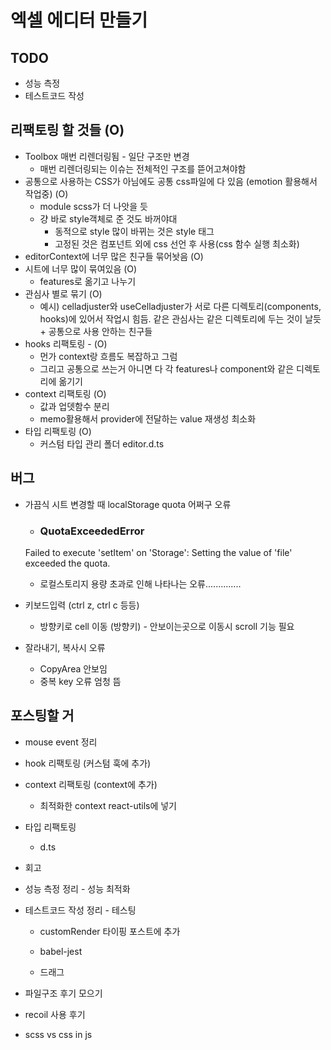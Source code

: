 # 엑셀 에디터 만들기

## TODO 
- 성능 측정
- 테스트코드 작성

## 리팩토링 할 것들 (O)

- Toolbox 매번 리렌더링됨 - 일단 구조만 변경
  - 매번 리렌더링되는 이슈는 전체적인 구조를 뜯어고쳐야함
- 공통으로 사용하는 CSS가 아님에도 공통 css파일에 다 있음 (emotion 활용해서 작업중) (O)
  - module scss가 더 나앗을 듯
  - 걍 바로 style객체로 준 것도 바꺼야대
    - 동적으로 style 많이 바뀌는 것은 style 태그
    - 고정된 것은 컴포넌트 외에 css 선언 후 사용(css 함수 실행 최소화)
- editorContext에 너무 많은 친구들 묶어놧음 (O)
- 시트에 너무 많이 묶여있음 (O)
  - features로 옮기고 나누기
- 관심사 별로 묶기 (O)
  - 예시) celladjuster와 useCelladjuster가 서로 다른 디렉토리(components, hooks)에 있어서 작업시 힘듬. 같은 관심사는 같은 디렉토리에 두는 것이 날듯 + 공통으로 사용 안하는 친구들
- hooks 리팩토링 - (O)
  - 먼가 context랑 흐름도 복잡하고 그럼
  - 그리고 공통으로 쓰는거 아니면 다 각 features나 component와 같은 디렉토리에 옮기기
- context 리팩토링 (O)
  - 값과 업뎃함수 분리
  - memo활용해서 provider에 전달하는 value 재생성 최소화
- 타입 리팩토링 (O)
  - 커스텀 타입 관리 폴더 editor.d.ts 


## 버그

- 가끔식 시트 변경할 때 localStorage quota 어쩌구 오류

  - ### QuotaExceededError

  Failed to execute 'setItem' on 'Storage': Setting the value of 'file' exceeded the quota.

  - 로컬스토리지 용량 초과로 인해 나타나는 오류..............

- 키보드입력 (ctrl z, ctrl c 등등) 
  - 방향키로 cell 이동 (방향키) - 안보이는곳으로 이동시 scroll 기능 필요

- 잘라내기, 복사시 오류

  - CopyArea 안보임
  - 중복 key 오류 엄청 뜸


## 포스팅할 거

- mouse event 정리

- hook 리팩토링 (커스텀 훅에 추가)

- context 리팩토링 (context에 추가)
  - 최적화한 context react-utils에 넣기
  
- 타입 리팩토링
  - d.ts

- 회고

- 성능 측정 정리 - 성능 최적화

- 테스트코드 작성 정리 - 테스팅

  - customRender 타이핑 포스트에 추가

  - babel-jest

  - 드래그

    

- 파일구조 후기 모으기

- recoil 사용 후기

- scss vs css in js
